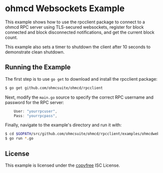 ohmcd Websockets Example
=======================

This example shows how to use the rpcclient package to connect to a ohmcd RPC
server using TLS-secured websockets, register for block connected and block
disconnected notifications, and get the current block count.

This example also sets a timer to shutdown the client after 10 seconds to
demonstrate clean shutdown.

## Running the Example

The first step is to use `go get` to download and install the rpcclient package:

```bash
$ go get github.com/ohmcsuite/ohmcd/rpcclient
```

Next, modify the `main.go` source to specify the correct RPC username and
password for the RPC server:

```Go
	User: "yourrpcuser",
	Pass: "yourrpcpass",
```

Finally, navigate to the example's directory and run it with:

```bash
$ cd $GOPATH/src/github.com/ohmcsuite/ohmcd/rpcclient/examples/ohmcdwebsockets
$ go run *.go
```

## License

This example is licensed under the [copyfree](http://copyfree.org) ISC License.
